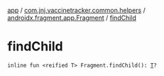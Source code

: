 [app](../../index.md) / [com.jnj.vaccinetracker.common.helpers](../index.md) / [androidx.fragment.app.Fragment](index.md) / [findChild](./find-child.md)

# findChild

`inline fun <reified T> Fragment.findChild(): `[`T`](find-child.md#T)`?`
